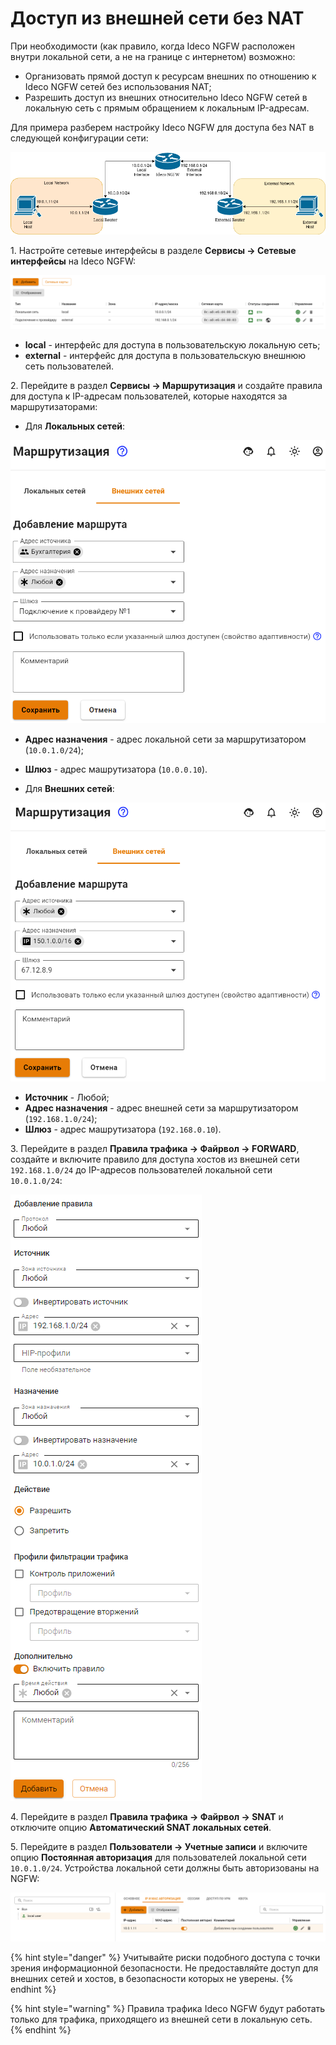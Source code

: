 # Доступ из внешней сети без NAT

При необходимости (как правило, когда Ideco NGFW расположен внутри локальной сети, а не на границе с интернетом) возможно:

* Организовать прямой доступ к ресурсам внешних по отношению к Ideco NGFW сетей без использования NAT;
* Разрешить доступ из внешних относительно Ideco NGFW сетей в локальную сеть с прямым обращением к локальным IP-адресам.

Для примера разберем настройку Ideco NGFW для доступа без NAT в следующей конфигурации сети:

![](/.gitbook/assets/access-from-external-network-without-nat.png)

1\. Настройте сетевые интерфейсы в разделе **Сервисы -> Сетевые интерфейсы** на Ideco NGFW:

![](/.gitbook/assets/interfaces.png)

* **local** - интерфейс для доступа в пользовательскую локальную сеть;
* **external** - интерфейс для доступа в пользовательскую внешнюю сеть пользователей.

2\. Перейдите в раздел **Сервисы -> Маршрутизация** и создайте правила для доступа к IP-адресам пользователей, которые находятся за маршрутизаторами:

* Для **Локальных сетей**:

![](/.gitbook/assets/routing.png)

* **Адрес назначения** - адрес локальной сети за маршрутизатором (`10.0.1.0/24`);
* **Шлюз** - адрес машрутизатора (`10.0.0.10`).

* Для **Внешних сетей**:

![](/.gitbook/assets/routing2.png)

* **Источник** - Любой;
* **Адрес назначения** - адрес внешней сети за маршрутизатором (`192.168.1.0/24`);
* **Шлюз** - адрес машрутизатора (`192.168.0.10`).

3\. Перейдите в раздел **Правила трафика -> Файрвол -> FORWARD**, создайте и включите правило для доступа хостов из внешней сети `192.168.1.0/24` до IP-адресов пользователей локальной сети `10.0.1.0/24`:

![](/.gitbook/assets/firewall5.png)

4\. Перейдите в раздел **Правила трафика -> Файрвол -> SNAT** и отключите опцию **Автоматический SNAT локальных сетей**.

5\. Перейдите в раздел **Пользователи -> Учетные записи** и включите опцию **Постоянная авторизация** для пользователей локальной сети `10.0.1.0/24`. Устройства локальной сети должны быть авторизованы на NGFW:

![](/.gitbook/assets/tree20.png)

{% hint style="danger" %}
Учитывайте риски подобного доступа с точки зрения информационной безопасности. Не предоставляйте доступ для внешних сетей и хостов, в безопасности которых не уверены.
{% endhint %}

{% hint style="warning" %}
Правила трафика Ideco NGFW будут работать только для трафика, приходящего из внешней сети в локальную сеть.
{% endhint %}